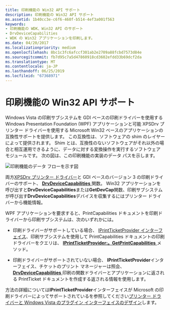 ```yaml
---
title: 印刷機能の Win32 API サポート
description: 印刷機能の Win32 API サポート
ms.assetid: 1b40cc3e-c6f6-460f-b514-4ef3a001f563
keywords:
- 印刷機能の WDK、Win32 API のサポート
- DrvDeviceCapabilities
- WDK の Win32 アプリケーションを印刷します。
ms.date: 04/20/2017
ms.localizationpriority: medium
ms.openlocfilehash: 8bc1c3fc6afccf301ab2e2709a88fcbd7573d84e
ms.sourcegitcommit: fb7d95c7a5d47860918cd3602efdd33b69dcf2da
ms.translationtype: MT
ms.contentlocale: ja-JP
ms.lasthandoff: 06/25/2019
ms.locfileid: "67368971"
---
```

# <a name="win32-api-support-for-print-capabilities"></a>印刷機能の Win32 API サポート


Windows Vista の印刷サブシステムを GDI ベースの印刷ドライバーを使用する Windows Presentation Foundation (WPF) アプリケーションと可能 XPSDrv プリンター ドライバーを使用する Microsoft Win32 ベースのアプリケーションの互換性サポートを提供します。 この互換性は、ソフトウェアの shim のレイヤーによって提供されます。 Shim とは、互換性のないソフトウェアがそれ以外の場合と相互運用できるように、データに対する変換操作を実行するソフトウェア モジュールです。 次の図は、この印刷機能の実装のデータ パスを示します。

![印刷機能のデータ フローを示す図](images/ptpccomp.gif)

両方[XPSDrv プリンター ドライバー](xpsdrv-printer-drivers.md)と GDI ベースのバージョン 3 の印刷ドライバーのサポート、 [ **DrvDeviceCapabilities** ](https://docs.microsoft.com/windows-hardware/drivers/ddi/content/winddiui/nf-winddiui-drvdevicecapabilities)関数。 Win32 アプリケーションを呼び出すと**DrvDeviceCapabilities**または**GetDevCap**関数、印刷サブシステムが呼び出す**DrvDeviceCapabilities**デバイスを収集するにはプリンター ドライバーから機能情報。

WPF アプリケーションを要求すると、PrintCapabilities ドキュメントを印刷ドライバーから印刷サブシステムは、次のいずれかには。

-   印刷ドライバーがサポートしている場合、 [IPrintTicketProvider インターフェイス](https://docs.microsoft.com/previous-versions/windows/hardware/drivers/ff554375(v=vs.85))、印刷サブシステムを使用して PrintCapabilities ドキュメントの印刷ドライバーをクエリは、 [ **IPrintTicketProvider:。GetPrintCapabilities** ](https://docs.microsoft.com/previous-versions/windows/hardware/drivers/ff554365(v=vs.85))メソッド。

-   印刷ドライバーがサポートされていない場合、 **IPrintTicketProvider**インターフェイス、チケットのプリント マネージャーは照会、 [ **DrvDeviceCapabilities** ](https://docs.microsoft.com/windows-hardware/drivers/ddi/content/winddiui/nf-winddiui-drvdevicecapabilities)印刷の関数ドライバーとアプリケーションに返される PrintTicket ドキュメントを作成する返される情報を使用します。

方法の詳細については**IPrintTicketProvider**インターフェイスが Microsoft の印刷ドライバーによってサポートされているを参照してください[プリンター ドライバーと Windows Vista のプラグイン インターフェイスのデザイン](printer-driver-and-plug-in-helper-interfaces.md)します。

 

 




